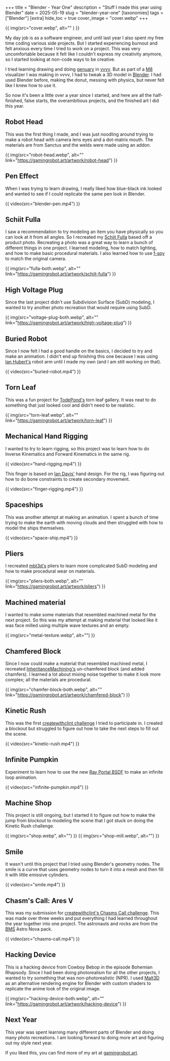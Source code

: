 +++
title = "Blender - Year One"
description = "Stuff I made this year using Blender"
date = 2025-05-19
slug = "blender-year-one"
[taxonomies]
tags = ["Blender"]
[extra]
hide_toc = true
cover_image = "cover.webp"
+++

{{ img(src="cover.webp", alt="" ) }}

<!-- more -->

My day job is as a software engineer, and until last year I also spent my free time coding various side projects. But I started experiencing burnout and felt anxious every time I tried to work on a project. This was very uncomfortable because it felt like I couldn't express my creativity anymore, so I started looking at non-code ways to be creative. 

I tried learning drawing and doing [genuary](https://genuary.art/) in [vvvv](https://vvvv.org/). But as part of a [M8](https://dirtywave.com/) visualizer I was making in vvvv, I had to tweak a 3D model in [Blender](https://www.blender.org/). I had used Blender before, making the donut, messing with physics, but never felt like I knew how to use it. 

So now it's been a little over a year since I started, and here are all the half-finished, false starts, the overambitious projects, and the finished art I did this year.

## Robot Head
This was the first thing I made, and I was just noodling around trying to make a robot head with camera lens eyes and a dot-matrix mouth. The materials are from Sanctus and the welds were made using an addon.

{{ img(src="robot-head.webp", alt="" link="https://gamingrobot.art/artwork/robot-head") }}

## Pen Effect
When I was trying to learn drawing, I really liked how blue-black ink looked and wanted to see if I could replicate the same pen look in Blender.

{{ video(src="blender-pen.mp4") }}

## Schiit Fulla
I saw a recommendation to try modeling an item you have physically so you can look at it from all angles. So I recreated my [Schiit Fulla](https://www.schiit.com) based off a product photo. Recreating a photo was a great way to learn a bunch of different things in one project. I learned modeling, how to match lighting, and how to make basic procedural materials. I also learned how to use [f-spy](https://fspy.io/) to match the original camera.

{{ img(src="fulla-both.webp", alt="" link="https://gamingrobot.art/artwork/schiit-fulla") }}

## High Voltage Plug
Since the last project didn't use Subdivision Surface (SubD) modeling, I wanted to try another photo recreation that would require using SubD.

{{ img(src="voltage-plug-both.webp", alt="" link="https://gamingrobot.art/artwork/high-voltage-plug") }}

## Buried Robot
Since I now felt I had a good handle on the basics, I decided to try and make an animation. I didn't end up finishing this one because I was using [Ian Hubert's](https://www.youtube.com/@IanHubert2) robot arm until I made my own (and I am still working on that). 

{{ video(src="buried-robot.mp4") }}

## Torn Leaf
This was a fun project for [TodePond's](https://mas.to/@TodePond) torn leaf gallery. It was neat to do something that just looked cool and didn't need to be realistic. 

{{ img(src="torn-leaf.webp", alt="" link="https://gamingrobot.art/artwork/torn-leaf") }}

## Mechanical Hand Rigging
I wanted to try to learn rigging, so this project was to learn how to do Inverse Kinematics and Forward Kinematics in the same rig.

{{ video(src="hand-rigging.mp4") }}

This finger is based on [Ian Davis'](https://www.youtube.com/@missingpartsclub) hand design. For the rig, I was figuring out how to do bone constraints to create secondary movement. 

{{ video(src="finger-rigging.mp4") }}

## Spaceships
This was another attempt at making an animation. I spent a bunch of time trying to make the earth with moving clouds and then struggled with how to model the ships themselves.

{{ video(src="space-ship.mp4") }}

## Pliers
I recreated [mbt3d's](https://graphics.social/@mbt3d) pliers to learn more complicated SubD modeling and how to make procedural wear on materials.

{{ img(src="pliers-both.webp", alt="" link="https://gamingrobot.art/artwork/pliers") }}

## Machined material
I wanted to make some materials that resembled machined metal for the next project. So this was my attempt at making material that looked like it was face milled using multiple wave textures and an empty.

{{ img(src="metal-texture.webp", alt="") }}

## Chamfered Block
Since I now could make a material that resembled machined metal, I recreated [InheritanceMachining's](https://www.youtube.com/@InheritanceMachining) un-chamfered block (and added chamfers). I learned a lot about mixing noise together to make it look more complex; all the materials are procedural.  

{{ img(src="chamfer-block-both.webp", alt="" link="https://gamingrobot.art/artwork/chamfered-block") }}

## Kinetic Rush
This was the first [createwithclint challenge](https://createwithclint.com/community-challenges/9) I tried to participate in. I created a blockout but struggled to figure out how to take the next steps to fill out the scene. 

{{ video(src="kinetic-rush.mp4") }}

## Infinite Pumpkin
Experiment to learn how to use the new [Ray Portal BSDF](https://docs.blender.org/manual/en/4.2/render/shader_nodes/shader/ray_portal.html) to make an infinite loop animation.

{{ video(src="infinite-pumpkin.mp4") }}

## Machine Shop
This project is still ongoing, but I started it to figure out how to make the jump from blockout to modeling the scene that I got stuck on doing the Kinetic Rush challenge.

{{ img(src="shop.webp", alt="") }}
{{ img(src="shop-mill.webp", alt="") }}

## Smile
It wasn't until this project that I tried using Blender's geometry nodes. The smile is a curve that uses geometry nodes to turn it into a mesh and then fill it with little emissive cylinders.

{{ video(src="smile.mp4") }}

## Chasm's Call: Ares V
This was my submission for [createwithclint's Chasms Call challenge](https://createwithclint.com/community-challenges/10). This was made over three weeks and put everything I had learned throughout the year together into one project. The astronauts and rocks are from the [BMS](https://www.bigmediumsmall.com/) Astro Nova pack. 

{{ video(src="chasms-call.mp4") }}

## Hacking Device
This is a hacking device from Cowboy Bebop in the episode Bohemian Rhapsody. Since I had been doing photorealism for all the other projects, I wanted to try something that was non-photorealistic (NPR). I used [Malt3D](https://malt3d.com/) as an alternative rendering engine for Blender with custom shaders to replicate the anime look of the original image.

{{ img(src="hacking-device-both.webp", alt="" link="https://gamingrobot.art/artwork/hacking-device") }}

## Next Year

This year was spent learning many different parts of Blender and doing many photo recreations. I am looking forward to doing more art and figuring out my style next year.

If you liked this, you can find more of my art at [gamingrobot.art](https://gamingrobot.art).